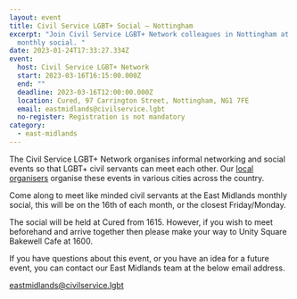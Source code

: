 ```yaml
---
layout: event
title: Civil Service LGBT+ Social – Nottingham
excerpt: "Join Civil Service LGBT+ Network colleagues in Nottingham at the
  monthly social. "
date: 2023-01-24T17:33:27.334Z
event:
  host: Civil Service LGBT+ Network
  start: 2023-03-16T16:15:00.000Z
  end: ""
  deadline: 2023-03-16T12:00:00.000Z
  location: Cured, 97 Carrington Street, Nottingham, NG1 7FE
  email: eastmidlands@civilservice.lgbt
  no-register: Registration is not mandatory
category:
  - east-midlands
---
```

The Civil Service LGBT+ Network organises informal networking and social events so that LGBT+ civil servants can meet each other. Our [local organisers](/team) organise these events in various cities across the country.

C﻿ome along to meet like minded civil servants at the East Midlands monthly social, this will be on the 16th of each month, or the closest Friday/Monday. 

T﻿he social will be held at Cured from 1615. However, if you wish to meet beforehand and arrive together then please make your way to Unity Square Bakewell Cafe at 1600.

If you have questions about this event, or you have an idea for a future event, you can contact our East Midlands team at the below email address.

eastmidlands@civilservice.lgbt